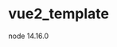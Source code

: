 <!--
 * @FilePath: \vue2_template\README.md
 * @Author: zhangxin
 * @Date: 2023-05-24 14:40:55
 * @LastEditors: zhangxin
 * @LastEditTime: 2023-05-25 16:36:28
 * @Description:
-->

# vue2_template

node 14.16.0
